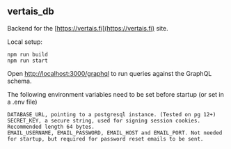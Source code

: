 ## vertais_db
Backend for the [https://vertais.fi](https://vertais.fi) site.

Local setup:
```
npm run build
npm run start
```
Open [http://localhost:3000/graphql](http://localhost:3000/graphql) to run queries against the GraphQL schema.

The following environment variables need to be set before startup (or set in a .env file)<br>
```
DATABASE_URL, pointing to a postgresql instance. (Tested on pg 12+) 
SECRET_KEY, a secure string, used for signing session cookies. Recommended length 64 bytes. 
EMAIL_USERNAME, EMAIL_PASSWORD, EMAIL_HOST and EMAIL_PORT. Not needed for startup, but required for password reset emails to be sent.
```
